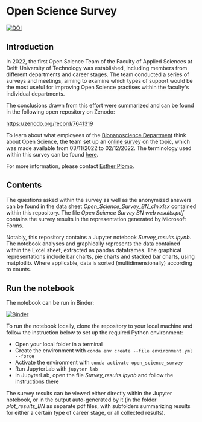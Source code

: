 # Open Science Survey

[![DOI](https://zenodo.org/badge/576887981.svg)](https://zenodo.org/badge/latestdoi/576887981)

## Introduction

In 2022, the first Open Science Team of the Faculty of Applied Sciences at Delft University of Technology was established, including members from different departments and career stages. The team conducted a series of surveys and meetings, aiming to examine which types of support would be the most useful for improving Open Science practises within the faculty's individual departments.

The conclusions drawn from this effort were summarized and can be found in the following open repository on Zenodo:

https://zenodo.org/record/7641319

To learn about what employees of the [Bionanoscience Department](https://www.tudelft.nl/en/faculty-of-applied-sciences/about-faculty/departments/bionanoscience/) think about Open Science, the team set up an [online survey](https://forms.office.com/Pages/ShareFormPage.aspx?id=TVJuCSlpMECM04q0LeCIe-3wSGs-_lBMr0ffBOc-gfVUNkIxQkREQ1k2T0lEWU5aUTE2SFpSUVk2SC4u&sharetoken=8BV2n7Ku1pbt0RtackUU) on the topic, which was made available from 03/11/2022 to 02/12/2022. The terminology used within this survey can be found [here](https://estherplomp.github.io/TNW-OST-Survey).

For more information, please contact [Esther Plomp](https://github.com/EstherPlomp/).

## Contents

The questions asked within the survey as well as the anonymized answers can be found in the data sheet *Open_Science_Survey_BN_cln.xlsx* contained within this repository.
The file *Open Science Survey BN web results.pdf* contains the survey results in the representation generated by Microsoft Forms.

Notably, this repository contains a Jupyter notebook *Survey_results.ipynb*. The notebook analyses and graphically represents the data contained within the Excel sheet, extracted as pandas dataframes. The graphical representations include bar charts, pie charts and stacked bar charts, using matplotlib. Where applicable, data is sorted (multidimensionally) according to counts.

## Run the notebook

The notebook can be run in Binder:

[![Binder](https://mybinder.org/badge_logo.svg)](https://mybinder.org/v2/gh/M-Sabrina/open_science_survey/HEAD?labpath=Survey_results.ipynb)

To run the notebook locally, clone the repository to your local machine and follow the instruction below to set up the required Python environment:

- Open your local folder in a terminal
- Create the environment with `conda env create --file environment.yml --force`
- Activate the environment with `conda activate open_science_survey`
- Run JupyterLab with `jupyter lab`
- In JupyterLab, open the file *Survey_results.ipynb* and follow the instructions there

The survey results can be viewed either directly within the Jupyter notebook, or in the output auto-generated by it (in the folder *plot_results_BN* as separate pdf files, with subfolders summarizing results for either a certain type of career stage, or all collected results).
